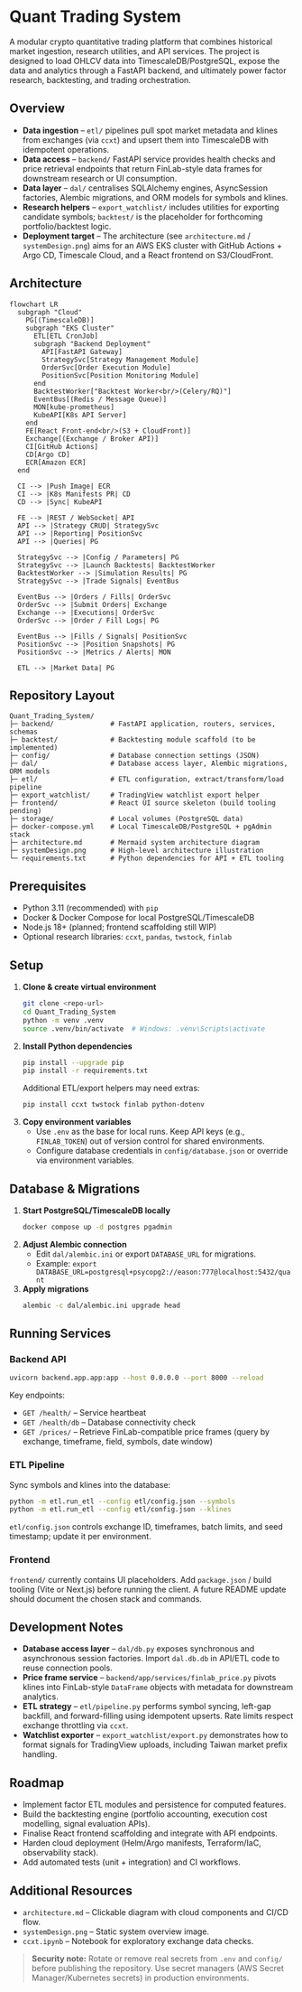 # Quant Trading System

A modular crypto quantitative trading platform that combines historical market ingestion, research utilities, and API services. The project is designed to load OHLCV data into TimescaleDB/PostgreSQL, expose the data and analytics through a FastAPI backend, and ultimately power factor research, backtesting, and trading orchestration.

## Overview
- **Data ingestion** – `etl/` pipelines pull spot market metadata and klines from exchanges (via `ccxt`) and upsert them into TimescaleDB with idempotent operations.
- **Data access** – `backend/` FastAPI service provides health checks and price retrieval endpoints that return FinLab-style data frames for downstream research or UI consumption.
- **Data layer** – `dal/` centralises SQLAlchemy engines, AsyncSession factories, Alembic migrations, and ORM models for symbols and klines.
- **Research helpers** – `export_watchlist/` includes utilities for exporting candidate symbols; `backtest/` is the placeholder for forthcoming portfolio/backtest logic.
- **Deployment target** – The architecture (see `architecture.md` / `systemDesign.png`) aims for an AWS EKS cluster with GitHub Actions + Argo CD, Timescale Cloud, and a React frontend on S3/CloudFront.

## Architecture
```mermaid
flowchart LR
  subgraph "Cloud"
    PG[(TimescaleDB)]
    subgraph "EKS Cluster"
      ETL[ETL CronJob]
      subgraph "Backend Deployment"
        API[FastAPI Gateway]
        StrategySvc[Strategy Management Module]
        OrderSvc[Order Execution Module]
        PositionSvc[Position Monitoring Module]
      end
      BacktestWorker["Backtest Worker<br/>(Celery/RQ)"]
      EventBus[(Redis / Message Queue)]
      MON[kube-prometheus]
      KubeAPI[K8s API Server]
    end
    FE[React Front-end<br/>(S3 + CloudFront)]
    Exchange[(Exchange / Broker API)]
    CI[GitHub Actions]
    CD[Argo CD]
    ECR[Amazon ECR]
  end

  CI --> |Push Image| ECR
  CI --> |K8s Manifests PR| CD
  CD --> |Sync| KubeAPI

  FE --> |REST / WebSocket| API
  API --> |Strategy CRUD| StrategySvc
  API --> |Reporting| PositionSvc
  API --> |Queries| PG

  StrategySvc --> |Config / Parameters| PG
  StrategySvc --> |Launch Backtests| BacktestWorker
  BacktestWorker --> |Simulation Results| PG
  StrategySvc --> |Trade Signals| EventBus

  EventBus --> |Orders / Fills| OrderSvc
  OrderSvc --> |Submit Orders| Exchange
  Exchange --> |Executions| OrderSvc
  OrderSvc --> |Order / Fill Logs| PG

  EventBus --> |Fills / Signals| PositionSvc
  PositionSvc --> |Position Snapshots| PG
  PositionSvc --> |Metrics / Alerts| MON

  ETL --> |Market Data| PG

```

## Repository Layout
```
Quant_Trading_System/
├─ backend/              # FastAPI application, routers, services, schemas
├─ backtest/             # Backtesting module scaffold (to be implemented)
├─ config/               # Database connection settings (JSON)
├─ dal/                  # Database access layer, Alembic migrations, ORM models
├─ etl/                  # ETL configuration, extract/transform/load pipeline
├─ export_watchlist/     # TradingView watchlist export helper
├─ frontend/             # React UI source skeleton (build tooling pending)
├─ storage/              # Local volumes (PostgreSQL data)
├─ docker-compose.yml    # Local TimescaleDB/PostgreSQL + pgAdmin stack
├─ architecture.md       # Mermaid system architecture diagram
├─ systemDesign.png      # High-level architecture illustration
└─ requirements.txt      # Python dependencies for API + ETL tooling
```

## Prerequisites
- Python 3.11 (recommended) with `pip`
- Docker & Docker Compose for local PostgreSQL/TimescaleDB
- Node.js 18+ (planned; frontend scaffolding still WIP)
- Optional research libraries: `ccxt`, `pandas`, `twstock`, `finlab`

## Setup
1. **Clone & create virtual environment**
   ```bash
   git clone <repo-url>
   cd Quant_Trading_System
   python -m venv .venv
   source .venv/bin/activate  # Windows: .venv\Scripts\activate
   ```
2. **Install Python dependencies**
   ```bash
   pip install --upgrade pip
   pip install -r requirements.txt
   ```
   Additional ETL/export helpers may need extras:
   ```bash
   pip install ccxt twstock finlab python-dotenv
   ```
3. **Copy environment variables**
   - Use `.env` as the base for local runs. Keep API keys (e.g., `FINLAB_TOKEN`) out of version control for shared environments.
   - Configure database credentials in `config/database.json` or override via environment variables.

## Database & Migrations
1. **Start PostgreSQL/TimescaleDB locally**
   ```bash
   docker compose up -d postgres pgadmin
   ```
2. **Adjust Alembic connection**
   - Edit `dal/alembic.ini` or export `DATABASE_URL` for migrations.
   - Example: `export DATABASE_URL=postgresql+psycopg2://eason:777@localhost:5432/quant`
3. **Apply migrations**
   ```bash
   alembic -c dal/alembic.ini upgrade head
   ```

## Running Services
### Backend API
```bash
uvicorn backend.app.app:app --host 0.0.0.0 --port 8000 --reload
```
Key endpoints:
- `GET /health/` – Service heartbeat
- `GET /health/db` – Database connectivity check
- `GET /prices/` – Retrieve FinLab-compatible price frames (query by exchange, timeframe, field, symbols, date window)

### ETL Pipeline
Sync symbols and klines into the database:
```bash
python -m etl.run_etl --config etl/config.json --symbols
python -m etl.run_etl --config etl/config.json --klines
```
`etl/config.json` controls exchange ID, timeframes, batch limits, and seed timestamp; update it per environment.

### Frontend
`frontend/` currently contains UI placeholders. Add `package.json` / build tooling (Vite or Next.js) before running the client. A future README update should document the chosen stack and commands.

## Development Notes
- **Database access layer** – `dal/db.py` exposes synchronous and asynchronous session factories. Import `dal.db.db` in API/ETL code to reuse connection pools.
- **Price frame service** – `backend/app/services/finlab_price.py` pivots klines into FinLab-style `DataFrame` objects with metadata for downstream analytics.
- **ETL strategy** – `etl/pipeline.py` performs symbol syncing, left-gap backfill, and forward-filling using idempotent upserts. Rate limits respect exchange throttling via `ccxt`.
- **Watchlist exporter** – `export_watchlist/export.py` demonstrates how to format signals for TradingView uploads, including Taiwan market prefix handling.

## Roadmap
- Implement factor ETL modules and persistence for computed features.
- Build the backtesting engine (portfolio accounting, execution cost modelling, signal evaluation APIs).
- Finalise React frontend scaffolding and integrate with API endpoints.
- Harden cloud deployment (Helm/Argo manifests, Terraform/IaC, observability stack).
- Add automated tests (unit + integration) and CI workflows.

## Additional Resources
- `architecture.md` – Clickable diagram with cloud components and CI/CD flow.
- `systemDesign.png` – Static system overview image.
- `ccxt.ipynb` – Notebook for exploratory exchange data checks.

> **Security note:** Rotate or remove real secrets from `.env` and `config/` before publishing the repository. Use secret managers (AWS Secret Manager/Kubernetes secrets) in production environments.
